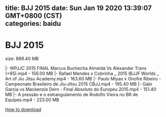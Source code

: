 
title: BJJ 2015
date: Sun Jan 19 2020 13:39:07 GMT+0800 (CST)    
categories: baidu
---

# BJJ 2015
size: 889.40 MB
 
 
|- WPJJC 2015 FINAL  Marcus Buchecha Almeida Vs Alexander Trans (+95).mp4 - 156.00 MB
|- Rafael Mendes x Cobrinha _ 2015 IBJJF Worlds _ Art of Jiu Jitsu Academy.mp4 - 163.60 MB
|- Paulo Miyao x Onofre Ribeiro - Campeonato Brasileiro de Jiu-Jitsu 2015 CBJJ.mp4 - 195.40 MB
|- Gabi Garcia vs Mackenzie Dern - Final Absoluto do Europeu 2015.mp4 - 151.40 MB
|- A pressão e o estrangulamento de Rodolfo Vieira no BR de Equipes.mp4 - 223.00 MB

[How to download](https://bpcam.bemobtrk.com/go/2ceec3aa-1ca2-46d6-b9ff-aaa5c184517c?jno=5397)